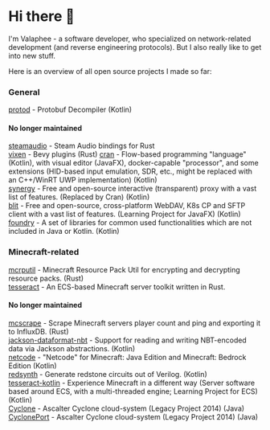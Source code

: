 # Hi there 👋

I'm Valaphee - a software developer, who specialized on network-related development (and reverse engineering protocols). But I also really like to get into new stuff.

Here is an overview of all open source projects I made so far:

### General
[protod](https://github.com/valaphee/protod) - Protobuf Decompiler (Kotlin)<br>

#### No longer maintained
[steamaudio](https://github.com/valaphee/steamaudio) - Steam Audio bindings for Rust<br>
[vixen](https://github.com/valaphee/vixen) - Bevy plugins (Rust)
[cran](https://github.com/valaphee/cran) - Flow-based programming "language" (Kotlin), with visual editor (JavaFX), docker-capable "processor", and some extensions (HID-based input emulation, SDR, etc., might be replaced with an C++/WinRT UWP implementation) (Kotlin)<br>
[synergy](https://github.com/valaphee/synergy) - Free and open-source interactive (transparent) proxy with a vast list of features. (Replaced by Cran) (Kotlin)<br>
[blit](https://github.com/valaphee/blit) - Free and open-source, cross-platform WebDAV, K8s CP and SFTP client with a vast list of features. (Learning Project for JavaFX) (Kotlin)<br>
[foundry](https://github.com/valaphee/foundry) - A set of libraries for common used functionalities which are not included in Java or Kotlin. (Kotlin)<br>

### Minecraft-related
[mcrputil](https://github.com/valaphee/mcrputil) - Minecraft Resource Pack Util for encrypting and decrypting resource packs. (Rust)<br>
[tesseract](https://github.com/valaphee/tesseract) - An ECS-based Minecraft server toolkit written in Rust.<br>

#### No longer maintained
[mcscrape](https://github.com/valaphee/mcscrape) - Scrape Minecraft servers player count and ping and exporting it to InfluxDB. (Rust)<br>
[jackson-dataformat-nbt](https://github.com/valaphee/jackson-dataformat-nbt) - Support for reading and writing NBT-encoded data via Jackson abstractions. (Kotlin)<br>
[netcode](https://github.com/valaphee/netcode) - "Netcode" for Minecraft: Java Edition and Minecraft: Bedrock Edition (Kotlin)<br>
[redsynth](https://github.com/valaphee/redsynth) - Generate redstone circuits out of Verilog. (Kotlin)<br>
[tesseract-kotlin](https://github.com/valaphee/tesseract-kotlin) - Experience Minecraft in a different way (Server software based around ECS, with a multi-threaded engine; Learning Project for ECS) (Kotlin)<br>
[Cyclone](https://github.com/valaphee/Cyclone) - Ascalter Cyclone cloud-system (Legacy Project 2014) (Java)<br>
[CyclonePort](https://github.com/valaphee/Cyclone) - Ascalter Cyclone cloud-system (Legacy Project 2014) (Java)<br>
